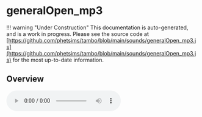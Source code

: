 # generalOpen_mp3

!!! warning "Under Construction"
    This documentation is auto-generated, and is a work in progress. Please see the source code at
    [https://github.com/phetsims/tambo/blob/main/sounds/generalOpen_mp3.js](https://github.com/phetsims/tambo/blob/main/sounds/generalOpen_mp3.js) for the most up-to-date information.

## Overview


<audio controls id="doc-audio">
<script type="module">
import { generalOpen_mp3 } from '/lib/scenerystack.esm.min.js';
import { audioBufferToURL } from '/js/audioBufferToURL.js';

generalOpen_mp3.audioBufferProperty.lazyLink( async audioBuffer => {
  document.querySelector( '#doc-audio' ).src = await audioBufferToURL( audioBuffer );
} );
</script>



## Source Code

See the source for [generalOpen_mp3.js](https://github.com/phetsims/tambo/blob/main/sounds/generalOpen_mp3.js) in the [tambo](https://github.com/phetsims/tambo) repository.
